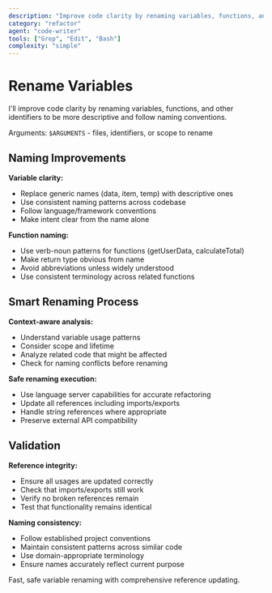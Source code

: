 ```yaml
---
description: "Improve code clarity by renaming variables, functions, and identifiers to be more descriptive"
category: "refactor"
agent: "code-writer"
tools: ["Grep", "Edit", "Bash"]
complexity: "simple"
---
```


# Rename Variables

I'll improve code clarity by renaming variables, functions, and other identifiers to be more descriptive and follow naming conventions.

Arguments: `$ARGUMENTS` - files, identifiers, or scope to rename

## Naming Improvements

**Variable clarity:**
- Replace generic names (data, item, temp) with descriptive ones
- Use consistent naming patterns across codebase
- Follow language/framework conventions
- Make intent clear from the name alone

**Function naming:**
- Use verb-noun patterns for functions (getUserData, calculateTotal)
- Make return type obvious from name
- Avoid abbreviations unless widely understood
- Use consistent terminology across related functions

## Smart Renaming Process

**Context-aware analysis:**
- Understand variable usage patterns
- Consider scope and lifetime
- Analyze related code that might be affected
- Check for naming conflicts before renaming

**Safe renaming execution:**
- Use language server capabilities for accurate refactoring
- Update all references including imports/exports
- Handle string references where appropriate
- Preserve external API compatibility

## Validation

**Reference integrity:**
- Ensure all usages are updated correctly
- Check that imports/exports still work
- Verify no broken references remain
- Test that functionality remains identical

**Naming consistency:**
- Follow established project conventions
- Maintain consistent patterns across similar code
- Use domain-appropriate terminology
- Ensure names accurately reflect current purpose

Fast, safe variable renaming with comprehensive reference updating.